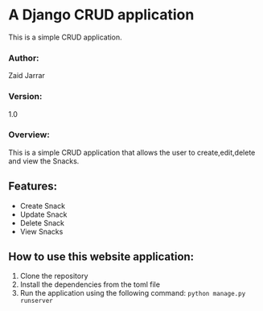 # A Django CRUD application
This is a simple CRUD application.

### Author: 
Zaid Jarrar

### Version:
1.0

### Overview:
This is a simple CRUD application that allows the user to create,edit,delete and view the Snacks.

## Features:
- Create Snack
- Update Snack
- Delete Snack
- View Snacks

## How to use this website application:

1. Clone the repository 
2. Install the dependencies from the toml file
3. Run the application using the following command: ```python manage.py runserver```
   